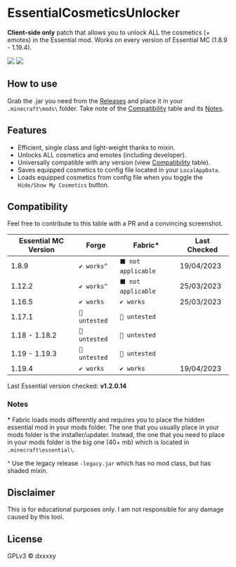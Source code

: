 # EssentialCosmeticsUnlocker
**Client-side only** patch that allows you to unlock ALL the cosmetics (+ emotes) in the Essential mod. Works on every version of Essential MC (1.8.9 - 1.19.4).

![](https://img.shields.io/badge/COMPATIBILITY-∞-0?style=for-the-badge)
![](https://img.shields.io/github/downloads/DxxxxY/EssentialCosmeticsUnlocker/total?style=for-the-badge)

## How to use
Grab the .jar you need from the [Releases](https://github.com/DxxxxY/EssentialCosmeticsUnlocker/releases) and place it in your `.minecraft\mods\` folder. Take note of the [Compatibility](#compatibility) table and its [Notes](#notes).

## Features
- Efficient, single class and light-weight thanks to mixin.
- Unlocks ALL cosmetics and emotes (including developer). 
- Universally compatible with any version (view [Compatibility](#compatibility) table).
- Saves equipped cosmetics to config file located in your `LocalAppData`.
- Loads equipped cosmetics from config file when you toggle the `Hide/Show My Cosmetics` button.

## Compatibility
Feel free to contribute to this table with a PR and a convincing screenshot.

| Essential MC Version | Forge          | Fabric*            | Last Checked |
|----------------------|----------------|--------------------|--------------|
| 1.8.9                | `✔️ works^`️   | `⬛ not applicable` | 19/04/2023   |
| 1.12.2               | `✔️ works^`️   | `⬛ not applicable` | 25/03/2023   |
| 1.16.5               | `✔️ works`     | `✔️ works`         | 25/03/2023   |
| 1.17.1               | `🚧 untested`️ | `🚧 untested`      |              |
| 1.18 - 1.18.2        | `🚧 untested`️ | `🚧 untested`      |              |
| 1.19 - 1.19.3        | `🚧 untested`️ | `🚧 untested`      |              |
| 1.19.4               | `✔️ works`     | `✔️ works`         | 19/04/2023   |
Last Essential version checked: **v1.2.0.14**

### Notes
\* Fabric loads mods differently and requires you to place the hidden essential mod in your mods folder. The one that you usually place in your mods folder is the installer/updater. Instead, the one that you need to place in your mods folder is the big one (40+ mb) which is located in `.minecraft\essential\`.

^ Use the legacy release `-legacy.jar` which has no mod class, but has shaded mixin.
 
## Disclaimer
This is for educational purposes only. I am not responsible for any damage caused by this tool.

## License
GPLv3 © dxxxxy